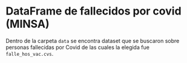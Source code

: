 # DataFrame de fallecidos por covid (MINSA)

Dentro de la carpeta `data` se encontra dataset que se buscaron sobre personas fallecidas por Covid de las cuales la elegida fue `falle_hos_vac.cvs`. 